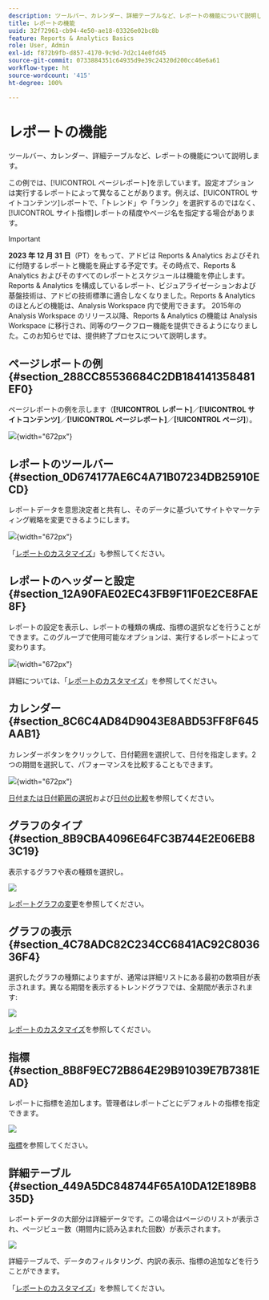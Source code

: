 ```yaml
---
description: ツールバー、カレンダー、詳細テーブルなど、レポートの機能について説明します。
title: レポートの機能
uuid: 32f72961-cb94-4e50-ae18-03326e02bc8b
feature: Reports & Analytics Basics
role: User, Admin
exl-id: f872b9fb-d857-4170-9c9d-7d2c14e0fd45
source-git-commit: 0733884351c64935d9e39c24320d200cc46e6a61
workflow-type: ht
source-wordcount: '415'
ht-degree: 100%

---
```


# レポートの機能

ツールバー、カレンダー、詳細テーブルなど、レポートの機能について説明します。

この例では、[!UICONTROL ページレポート]を示しています。設定オプションは実行するレポートによって異なることがあります。例えば、[!UICONTROL サイトコンテンツ]レポートで、「トレンド」や「ランク」を選択するのではなく、[!UICONTROL サイト指標]レポートの精度やページ名を指定する場合があります。

>[!IMPORTANT]
>**2023 年 12 月 31 日**（PT）をもって、アドビは Reports &amp; Analytics およびそれに付随するレポートと機能を廃止する予定です。その時点で、Reports &amp; Analytics およびそのすべてのレポートとスケジュールは機能を停止します。 Reports &amp; Analytics を構成しているレポート、ビジュアライゼーションおよび基盤技術は、アドビの技術標準に適合しなくなりました。Reports &amp; Analytics のほとんどの機能は、Analysis Workspace 内で使用できます。 2015年の Analysis Workspace のリリース以降、Reports &amp; Analytics の機能は Analysis Workspace に移行され、同等のワークフロー機能を提供できるようになりました。このお知らせでは、提供終了プロセスについて説明します。

## ページレポートの例 {#section_288CC85536684C2DB184141358481EF0}

ページレポートの例を示します（**[!UICONTROL レポート]**／**[!UICONTROL サイトコンテンツ]**／**[!UICONTROL ページレポート]**／**[!UICONTROL ページ]**）。

![](assets/pages_report.png){width=&quot;672px&quot;}

## レポートのツールバー {#section_0D674177AE6C4A71B07234DB25910ECD}

レポートデータを意思決定者と共有し、そのデータに基づいてサイトやマーケティング戦略を変更できるようにします。

![](assets/toolbar.png){width=&quot;672px&quot;}

「[レポートのカスタマイズ](/help/analyze/reports-analytics/reports-customize/customizing-reports-overview.md)」も参照してください。

## レポートのヘッダーと設定 {#section_12A90FAE02EC43FB9F11F0E2CE8FAE8F}

レポートの設定を表示し、レポートの種類の構成、指標の選択などを行うことができます。このグループで使用可能なオプションは、実行するレポートによって変わります。

![](assets/settings_header.png){width=&quot;672px&quot;}

詳細については、「[レポートのカスタマイズ](/help/analyze/reports-analytics/reports-customize/customizing-reports-overview.md)」を参照してください。

## カレンダー {#section_8C6C4AD84D9043E8ABD53FF8F645AAB1}

カレンダーボタンをクリックして、日付範囲を選択して、日付を指定します。2 つの期間を選択して、パフォーマンスを比較することもできます。

![](assets/calendar_large.png){width=&quot;672px&quot;}

[日付または日付範囲の選択](/help/analyze/reports-analytics/reports-customize/customizing-reports-overview.md)および[日付の比較](/help/analyze/reports-analytics/reports-customize/customizing-reports-overview.md)を参照してください。

## グラフのタイプ {#section_8B9CBA4096E64FC3B744E2E06EB83C19}

表示するグラフや表の種類を選択し。

![](assets/graph_type.png)

[レポートグラフの変更](/help/analyze/reports-analytics/reports-customize/t-reports-graphs.md)を参照してください。

## グラフの表示 {#section_4C78ADC82C234CC6841AC92C803636F4}

選択したグラフの種類によりますが、通常は詳細リストにある最初の数項目が表示されます。異なる期間を表示するトレンドグラフでは、全期間が表示されます:

![](assets/graph.png)

[レポートのカスタマイズ](/help/analyze/reports-analytics/reports-customize/customizing-reports-overview.md)を参照してください。

## 指標 {#section_8B8F9EC72B864E29B91039E7B7381EAD}

レポートに指標を追加します。管理者はレポートごとにデフォルトの指標を指定できます。

![](assets/metrics.png)

[指標](/help/analyze/reports-analytics/metrics.md)を参照してください。

## 詳細テーブル {#section_449A5DC848744F65A10DA12E189B835D}

レポートデータの大部分は詳細データです。この場合はページのリストが表示され、ページビュー数（期間内に読み込まれた回数）が表示されます。

![](assets/detail.png)

詳細テーブルで、データのフィルタリング、内訳の表示、指標の追加などを行うことができます。

「[レポートのカスタマイズ](/help/analyze/reports-analytics/reports-customize/customizing-reports-overview.md)」を参照してください。
